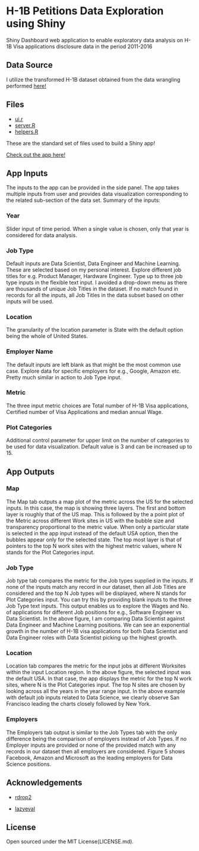 # H-1B Petitions Data Exploration using Shiny

Shiny Dashboard web application to enable exploratory data analysis on H-1B Visa applications disclosure data in the period 2011-2016 

## Data Source

I utilize the transformed H-1B dataset obtained from the data wrangling performed [here!](https://github.com/sharan-naribole/H1B_visa_eda)

## Files

- [ui.r](https://github.com/sharan-naribole/H1b_visa_shiny/blob/master/ui.R)
- [server.R](https://github.com/sharan-naribole/H1b_visa_shiny/blob/master/server.R)
- [helpers.R](https://github.com/sharan-naribole/H1b_visa_shiny/blob/master/helpers.R)

These are the standard set of files used to build a Shiny app!

[Check out the app here!](https://sonia-rajput.shinyapps.io/h1b/)

## App Inputs

The inputs to the app can be provided in the side panel. The app takes multiple inputs from user and provides data visualization corresponding to the related sub-section of the data set. Summary of the inputs:

### Year

Slider input of time period. When a single value is chosen, only that year is considered for data analysis.

### Job Type

Default inputs are Data Scientist, Data Engineer and Machine Learning. These are selected based on my personal interest. Explore different job titles for e.g. Product Manager, Hardware Engineer. Type up to three job type inputs in the flexible text input. I avoided a drop-down menu as there are thousands of unique Job Titles in the dataset. If no match found in records for all the inputs, all Job Titles in the data subset based on other inputs will be used.

### Location

The granularity of the location parameter is State with the default option being the whole of United States.

### Employer Name

The default inputs are left blank as that might be the most common use case. Explore data for specific employers for e.g., Google, Amazon etc. Pretty much similar in action to Job Type input.

### Metric

The three input metric choices are Total number of H-1B Visa applications, Certified number of Visa Applications and median annual Wage.

### Plot Categories

Additional control parameter for upper limit on the number of categories to be used for data visualization. Default value is 3 and can be increased up to 15.

## App Outputs

### Map

The Map tab outputs a map plot of the metric across the US for the selected inputs. In this case, the map is showing three layers. The first and bottom layer is roughly that of the US map. This is followed by the a point plot of the Metric across different Work sites in US with the bubble size and transparency proportional to the metric value. When only a particular state is selected in the app input instead of the default USA option, then the bubbles appear only for the selected state. The top most layer is that of pointers to the top N work sites with the highest metric values, where N stands for the Plot Categories input.

### Job Type

Job type tab compares the metric for the Job types supplied in the inputs. If none of the inputs match any record in our dataset, then all Job Titles are considered and the top N Job types will be displayed, where N stands for Plot Categories input. You can try this by providing blank inputs to the three Job Type text inputs. This output enables us to explore the Wages and No. of applications for different Job positions for e.g., Software Engineer vs Data Scientist. In the above figure, I am comparing Data Scientist against Data Engineer and Machine Learning positions. We can see an exponential growth in the number of H-1B visa applications for both Data Scientist and Data Engineer roles with Data Scientist picking up the highest growth.

### Location

Location tab compares the metric for the input jobs at different Worksites within the input Location region. In the above figure, the selected input was the default USA. In that case, the app displays the metric for the top N work sites, where N is the Plot Categories input. The top N sites are chosen by looking across all the years in the year range input. In the above example with default job inputs related to Data Science, we clearly observe San Francisco leading the charts closely followed by New York.

### Employers

The Employers tab output is similar to the Job Types tab with the only difference being the comparison of employers instead of Job Types. If no Employer inputs are provided or none of the provided match with any records in our dataset then all employers are considered. Figure 5 shows Facebook, Amazon and Microsoft as the leading employers for Data Science positions. 

## Acknowledgements

- [rdrop2](https://github.com/karthik/rdrop2)

- [lazyeval](https://cran.r-project.org/web/packages/lazyeval/index.html)

## License

Open sourced under the MIT License(LICENSE.md).